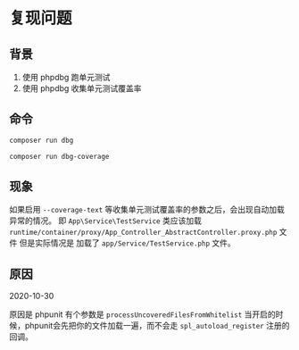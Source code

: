 # 复现问题

## 背景

1. 使用 phpdbg 跑单元测试
2. 使用 phpdbg 收集单元测试覆盖率

## 命令

```bash
composer run dbg

composer run dbg-coverage
```

## 现象

如果启用  `--coverage-text` 等收集单元测试覆盖率的参数之后，会出现自动加载异常的情况。
即 `App\Service\TestService` 类应该加载 `runtime/container/proxy/App_Controller_AbstractController.proxy.php` 文件
但是实际情况是 加载了 `app/Service/TestService.php` 文件。 

## 原因

2020-10-30

原因是 phpunit 有个参数是 `processUncoveredFilesFromWhitelist` 当开启的时候，phpunit会先把你的文件加载一遍，而不会走 `spl_autoload_register` 注册的回调。
